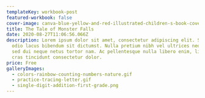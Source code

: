 ```yaml
---
templateKey: workbook-post
featured-workbook: false
cover-image: canva-blue-yellow-and-red-illustrated-children-s-book-cover-7rgn8r09fq0.jpg
title: The Tale of Monster Falls
date: 2020-08-27T11:06:56.066Z
description: Lorem ipsum dolor sit amet, consectetur adipiscing elit. Suscipit
  odio lacus bibendum sit dictumst. Nulla pretium nibh vel ultrices neque. Amet
  sed dui neque netus tortor nam. Ac pellentesque nulla libero enim, libero,
  cras tincidunt consectetur dolor.
price: Free
galleryImages:
  - colors-rainbow-counting-numbers-nature.gif
  - practice-tracing-letter.gif
  - single-digit-addition-first-grade.png
---
```

